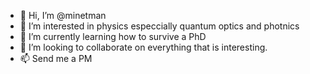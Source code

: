 - 👋 Hi, I’m @minetman
- 👀 I’m interested in physics especcially quantum optics and photnics
- 🌱 I’m currently learning how to survive a PhD
- 💞️ I’m looking to collaborate on everything that is interesting.
- 📫 Send me a PM

<!---
minetman/minetman is a ✨ special ✨ repository because its `README.md` (this file) appears on your GitHub profile.
You can click the Preview link to take a look at your changes.
--->
